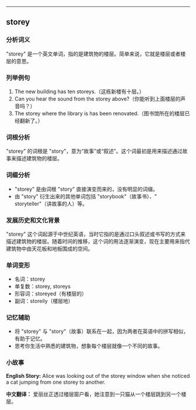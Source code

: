 
---------------
## storey
### 分析词义
"storey" 是一个英文单词，指的是建筑物的楼层。简单来说，它就是楼层或者楼层的意思。

### 列举例句
1. The new building has ten storeys.（这栋新楼有十层。）
2. Can you hear the sound from the storey above?（你能听到上面楼层的声音吗？）
3. The storey where the library is has been renovated.（图书馆所在的楼层已经翻新了。）

### 词根分析
"storey" 的词根是 "story"，意为“故事”或“叙述”。这个词最初是用来描述通过故事来描述建筑物的楼层。

### 词缀分析
- "storey" 是由词根 "story" 直接演变而来的，没有明显的词缀。
- 由 "story" 衍生出来的其他单词包括 "storybook"（故事书）、" storyteller"（讲故事的人）等。

### 发展历史和文化背景
"storey" 这个词起源于中世纪英语，当时它指的是通过口头叙述或书写的方式来描述建筑物的楼层。随着时间的推移，这个词的用法逐渐演变，现在主要用来指代建筑物中由天花板和地板围成的空间。

### 单词变形
- 名词：storey
- 单复数：storey, storeys
- 形容词：storeyed（有楼层的）
- 副词：storeily（楼层地）

### 记忆辅助
- 将 "storey" 与 "story"（故事）联系在一起，因为两者在英语中的拼写相似，有助于记忆。
- 思考你生活中熟悉的建筑物，想象每个楼层就像一个不同的故事。

### 小故事
**English Story:**
Alice was looking out of the storey window when she noticed a cat jumping from one storey to another.

**中文翻译：**
爱丽丝正透过楼层窗户看，她注意到一只猫从一个楼层跳到另一个楼层。

